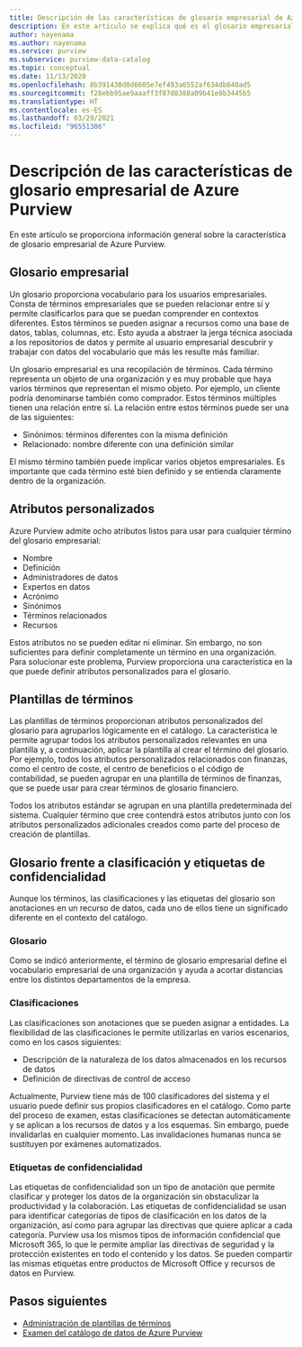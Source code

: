 ```yaml
---
title: Descripción de las características de glosario empresarial de Azure Purview (versión preliminar)
description: En este artículo se explica qué es el glosario empresarial de Azure Purview.
author: nayenama
ms.author: nayenama
ms.service: purview
ms.subservice: purview-data-catalog
ms.topic: conceptual
ms.date: 11/13/2020
ms.openlocfilehash: 8b391438d8d6605e7ef493a6552af634db840ad5
ms.sourcegitcommit: f28ebb95ae9aaaff3f87d8388a09b41e0b3445b5
ms.translationtype: HT
ms.contentlocale: es-ES
ms.lasthandoff: 03/29/2021
ms.locfileid: "96551306"
---
```

# <a name="understand-business-glossary-features-in-azure-purview"></a>Descripción de las características de glosario empresarial de Azure Purview

En este artículo se proporciona información general sobre la característica de glosario empresarial de Azure Purview. 

## <a name="business-glossary"></a>Glosario empresarial

Un glosario proporciona vocabulario para los usuarios empresariales.  Consta de términos empresariales que se pueden relacionar entre sí y permite clasificarlos para que se puedan comprender en contextos diferentes. Estos términos se pueden asignar a recursos como una base de datos, tablas, columnas, etc. Esto ayuda a abstraer la jerga técnica asociada a los repositorios de datos y permite al usuario empresarial descubrir y trabajar con datos del vocabulario que más les resulte más familiar.


Un glosario empresarial es una recopilación de términos. Cada término representa un objeto de una organización y es muy probable que haya varios términos que representan el mismo objeto. Por ejemplo, un cliente podría denominarse también como comprador. Estos términos múltiples tienen una relación entre sí. La relación entre estos términos puede ser una de las siguientes:

- Sinónimos: términos diferentes con la misma definición
- Relacionado: nombre diferente con una definición similar

El mismo término también puede implicar varios objetos empresariales. Es importante que cada término esté bien definido y se entienda claramente dentro de la organización.

## <a name="custom-attributes"></a>Atributos personalizados

Azure Purview admite ocho atributos listos para usar para cualquier término del glosario empresarial:
- Nombre
- Definición
- Administradores de datos
- Expertos en datos
- Acrónimo
- Sinónimos
- Términos relacionados
- Recursos

Estos atributos no se pueden editar ni eliminar. Sin embargo, no son suficientes para definir completamente un término en una organización. Para solucionar este problema, Purview proporciona una característica en la que puede definir atributos personalizados para el glosario.

## <a name="term-templates"></a>Plantillas de términos

Las plantillas de términos proporcionan atributos personalizados del glosario para agruparlos lógicamente en el catálogo. La característica le permite agrupar todos los atributos personalizados relevantes en una plantilla y, a continuación, aplicar la plantilla al crear el término del glosario. Por ejemplo, todos los atributos personalizados relacionados con finanzas, como el centro de coste, el centro de beneficios o el código de contabilidad, se pueden agrupar en una plantilla de términos de finanzas, que se puede usar para crear términos de glosario financiero.

Todos los atributos estándar se agrupan en una plantilla predeterminada del sistema. Cualquier término que cree contendrá estos atributos junto con los atributos personalizados adicionales creados como parte del proceso de creación de plantillas.

## <a name="glossary-vs-classification-vs-sensitivity-labels"></a>Glosario frente a clasificación y etiquetas de confidencialidad

Aunque los términos, las clasificaciones y las etiquetas del glosario son anotaciones en un recurso de datos, cada uno de ellos tiene un significado diferente en el contexto del catálogo. 

### <a name="glossary"></a>Glosario

Como se indicó anteriormente, el término de glosario empresarial define el vocabulario empresarial de una organización y ayuda a acortar distancias entre los distintos departamentos de la empresa.

### <a name="classifications"></a>Clasificaciones

Las clasificaciones son anotaciones que se pueden asignar a entidades. La flexibilidad de las clasificaciones le permite utilizarlas en varios escenarios, como en los casos siguientes:

- Descripción de la naturaleza de los datos almacenados en los recursos de datos
- Definición de directivas de control de acceso

Actualmente, Purview tiene más de 100 clasificadores del sistema y el usuario puede definir sus propios clasificadores en el catálogo. Como parte del proceso de examen, estas clasificaciones se detectan automáticamente y se aplican a los recursos de datos y a los esquemas. Sin embargo, puede invalidarlas en cualquier momento. Las invalidaciones humanas nunca se sustituyen por exámenes automatizados.

### <a name="sensitivity-labels"></a>Etiquetas de confidencialidad

Las etiquetas de confidencialidad son un tipo de anotación que permite clasificar y proteger los datos de la organización sin obstaculizar la productividad y la colaboración. Las etiquetas de confidencialidad se usan para identificar categorías de tipos de clasificación en los datos de la organización, así como para agrupar las directivas que quiere aplicar a cada categoría. Purview usa los mismos tipos de información confidencial que Microsoft 365, lo que le permite ampliar las directivas de seguridad y la protección existentes en todo el contenido y los datos. Se pueden compartir las mismas etiquetas entre productos de Microsoft Office y recursos de datos en Purview.

## <a name="next-steps"></a>Pasos siguientes

- [Administración de plantillas de términos](how-to-manage-term-templates.md)
- [Examen del catálogo de datos de Azure Purview](how-to-browse-catalog.md)
